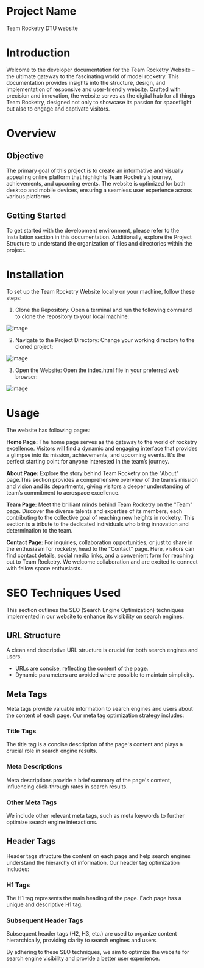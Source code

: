 # Project Name
Team Rocketry DTU website

# Introduction
Welcome to the developer documentation for the Team Rocketry Website – the ultimate gateway to the fascinating world of model rocketry. This documentation provides insights into the structure, design, and implementation of responsive and user-friendly website. Crafted with precision and innovation, the website serves as the digital hub for all things Team Rocketry, designed not only to showcase its passion for spaceflight but also to engage and captivate visitors.

# Overview

## Objective
The primary goal of this project is to create an informative and visually appealing online platform that highlights Team Rocketry's journey, achievements, and upcoming events. The website is optimized for both desktop and mobile devices, ensuring a seamless user experience across various platforms.

## Getting Started
To get started with the development environment, please refer to the Installation section in this documentation. Additionally, explore the Project Structure to understand the organization of files and directories within the project.
# Installation
To set up the Team Rocketry Website locally on your machine, follow these steps:

1. Clone the Repository:
Open a terminal and run the following command to clone the repository to your local machine:

![image](https://github.com/siddharthgoel94/website_rocketry_final/assets/138122673/51e03a5c-db43-42a3-8b97-7f58c15b8b34)

2. Navigate to the Project Directory:
Change your working directory to the cloned project:

![image](https://github.com/siddharthgoel94/website_rocketry_final/assets/138122673/16fe71d5-4d48-42bd-9a34-73b961855a2d)

3. Open the Website:
Open the index.html file in your preferred web browser:

![image](https://github.com/siddharthgoel94/website_rocketry_final/assets/138122673/5ba65784-4101-4e40-b9f7-c4be0841905d)

# Usage 
The website has following pages:

**Home Page:**
The home page serves as the gateway to the world of rocketry excellence. Visitors will find a dynamic and engaging interface that provides a glimpse into its mission, achievements, and upcoming events. It's the perfect starting point for anyone interested in the team’s journey.

**About Page:**
Explore the story behind Team Rocketry on the "About" page.This section provides a comprehensive overview of the team’s mission and vision and its departments, giving visitors a deeper understanding of team’s commitment to aerospace excellence.

**Team Page:**
Meet the brilliant minds behind Team Rocketry on the "Team" page. Discover the diverse talents and expertise of its members, each contributing to the collective goal of reaching new heights in rocketry. This section is a tribute to the dedicated individuals who bring innovation and determination to the team.

**Contact Page:**
For inquiries, collaboration opportunities, or just to share in the enthusiasm for rocketry, head to the "Contact" page. Here, visitors can find contact details, social media links, and a convenient form for reaching out to Team Rocketry. We welcome collaboration and are excited to connect with fellow space enthusiasts.

# SEO Techniques Used
This section outlines the SEO (Search Engine Optimization) techniques implemented in our website to enhance its visibility on search engines.

## URL Structure
A clean and descriptive URL structure is crucial for both search engines and users.
- URLs are concise, reflecting the content of the page.
- Dynamic parameters are avoided where possible to maintain simplicity.

## Meta Tags
Meta tags provide valuable information to search engines and users about the content of each page. Our meta tag optimization strategy includes:

### Title Tags
The title tag is a concise description of the page's content and plays a crucial role in search engine results.


### Meta Descriptions
Meta descriptions provide a brief summary of the page's content, influencing click-through rates in search results.

### Other Meta Tags
We include other relevant meta tags, such as meta keywords to further optimize search engine interactions.

## Header Tags
Header tags structure the content on each page and help search engines understand the hierarchy of information. Our header tag optimization includes:

### H1 Tags
The H1 tag represents the main heading of the page. Each page has a unique and descriptive H1 tag.

### Subsequent Header Tags
Subsequent header tags (H2, H3, etc.) are used to organize content hierarchically, providing clarity to search engines and users.

By adhering to these SEO techniques, we aim to optimize the website for search engine visibility and provide a better user experience.